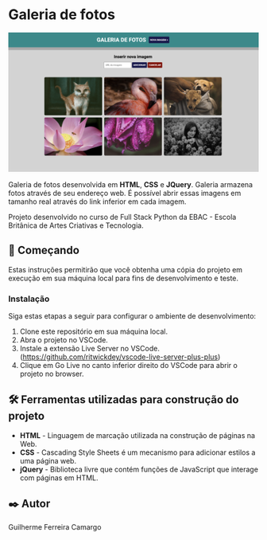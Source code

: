 # Galeria de fotos

<img src="images/galeria.png">

Galeria de fotos desenvolvida em **HTML**, **CSS** e **JQuery**. Galeria armazena fotos através de seu endereço web.
É possível abrir essas imagens em tamanho real através do link inferior em cada imagem.

Projeto desenvolvido no curso de Full Stack Python da EBAC - Escola Britânica de Artes Criativas e Tecnologia.

## 🚀 Começando

Estas instruções permitirão que você obtenha uma cópia do projeto em execução em sua máquina local para fins de desenvolvimento e teste.

### Instalação

Siga estas etapas a seguir para configurar o ambiente de desenvolvimento:

1. Clone este repositório em sua máquina local.
2. Abra o projeto no VSCode.
3. Instale a extensão Live Server no VSCode. (https://github.com/ritwickdey/vscode-live-server-plus-plus)
3. Clique em Go Live no canto inferior direito do VSCode para abrir o projeto no browser.

## 🛠️ Ferramentas utilizadas para construção do projeto

* **HTML** - Linguagem de marcação utilizada na construção de páginas na Web.
* **CSS** - Cascading Style Sheets é um mecanismo para adicionar estilos a uma página web.
* **jQuery** - Biblioteca livre que contém funções de JavaScript que interage com páginas em HTML.

## ✒️ Autor

Guilherme Ferreira Camargo
